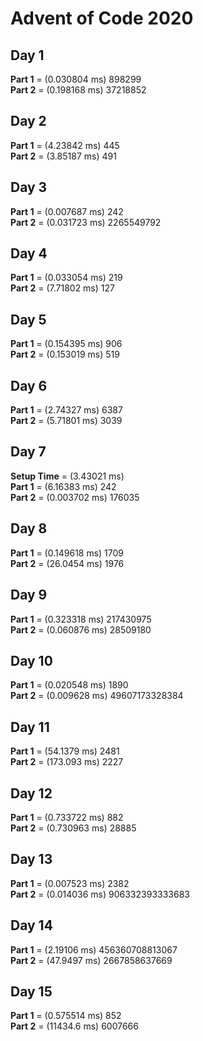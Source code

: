 # Advent of Code 2020

## Day 1
**Part 1** = (0.030804 ms) 898299 <br />
**Part 2** = (0.198168 ms) 37218852 <br />

## Day 2
**Part 1** = (4.23842 ms) 445 <br />
**Part 2** = (3.85187 ms) 491 <br />

## Day 3
**Part 1** = (0.007687 ms) 242 <br />
**Part 2** = (0.031723 ms) 2265549792 <br />

## Day 4
**Part 1** = (0.033054 ms) 219 <br />
**Part 2** = (7.71802 ms) 127 <br />

## Day 5
**Part 1** = (0.154395 ms) 906 <br />
**Part 2** = (0.153019 ms) 519 <br />

## Day 6
**Part 1** = (2.74327 ms) 6387 <br />
**Part 2** = (5.71801 ms) 3039 <br />

## Day 7
**Setup Time** = (3.43021 ms) <br />
**Part 1** = (6.16383 ms) 242 <br />
**Part 2** = (0.003702 ms) 176035 <br />

## Day 8
**Part 1** = (0.149618 ms) 1709 <br />
**Part 2** = (26.0454 ms) 1976 <br />

## Day 9
**Part 1** = (0.323318 ms) 217430975 <br />
**Part 2** = (0.060876 ms) 28509180 <br />

## Day 10
**Part 1** = (0.020548 ms) 1890 <br />
**Part 2** = (0.009628 ms) 49607173328384 <br />

## Day 11
**Part 1** = (54.1379 ms) 2481 <br />
**Part 2** = (173.093 ms) 2227 <br />

## Day 12
**Part 1** = (0.733722 ms) 882 <br />
**Part 2** = (0.730963 ms) 28885 <br />

## Day 13
**Part 1** = (0.007523 ms) 2382 <br />
**Part 2** = (0.014036 ms) 906332393333683 <br />

## Day 14
**Part 1** = (2.19106 ms) 456360708813067 <br />
**Part 2** = (47.9497 ms) 2667858637669 <br />

## Day 15
**Part 1** = (0.575514 ms) 852 <br />
**Part 2** = (11434.6 ms) 6007666 <br />

